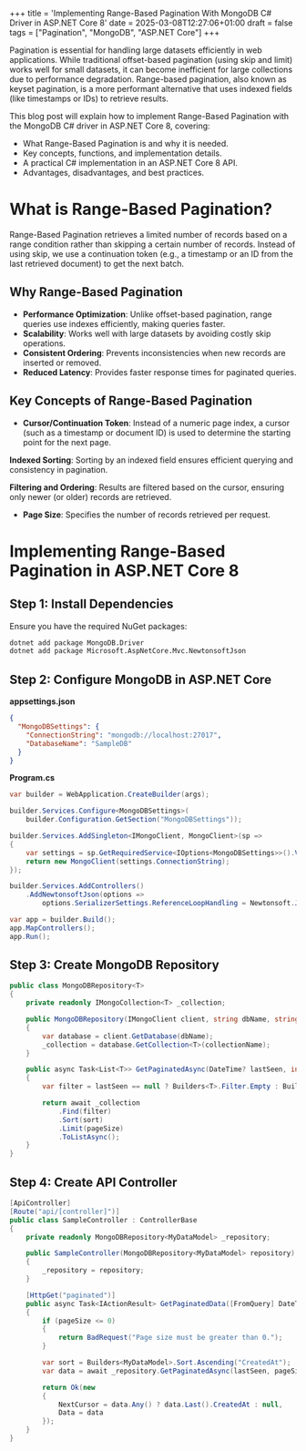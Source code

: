 +++
title = 'Implementing Range-Based Pagination With MongoDB C# Driver in ASP.NET Core 8'
date = 2025-03-08T12:27:06+01:00
draft = false
tags = ["Pagination", "MongoDB", "ASP.NET Core"]
+++

Pagination is essential for handling large datasets efficiently in web applications. While traditional offset-based pagination (using skip and limit) works well for small datasets, it can become inefficient for large collections due to performance degradation. Range-based pagination, also known as keyset pagination, is a more performant alternative that uses indexed fields (like timestamps or IDs) to retrieve results.

This blog post will explain how to implement Range-Based Pagination with the MongoDB C# driver in ASP.NET Core 8, covering:

- What Range-Based Pagination is and why it is needed.
- Key concepts, functions, and implementation details.
- A practical C# implementation in an ASP.NET Core 8 API.
- Advantages, disadvantages, and best practices.

# What is Range-Based Pagination?

Range-Based Pagination retrieves a limited number of records based on a range condition rather than skipping a certain number of records. Instead of using skip, we use a continuation token (e.g., a timestamp or an ID from the last retrieved document) to get the next batch.

## Why Range-Based Pagination

- **Performance Optimization**: Unlike offset-based pagination, range queries use indexes efficiently, making queries faster.
- **Scalability**: Works well with large datasets by avoiding costly skip operations.
- **Consistent Ordering**: Prevents inconsistencies when new records are inserted or removed.
- **Reduced Latency**: Provides faster response times for paginated queries.

## Key Concepts of Range-Based Pagination

- **Cursor/Continuation Token**: Instead of a numeric page index, a cursor (such as a timestamp or document ID) is used to determine the starting point for the next page.

**Indexed Sorting**: Sorting by an indexed field ensures efficient querying and consistency in pagination.

**Filtering and Ordering**: Results are filtered based on the cursor, ensuring only newer (or older) records are retrieved.

- **Page Size**: Specifies the number of records retrieved per request.

# Implementing Range-Based Pagination in ASP.NET Core 8

## Step 1: Install Dependencies

Ensure you have the required NuGet packages:

```bash
dotnet add package MongoDB.Driver
dotnet add package Microsoft.AspNetCore.Mvc.NewtonsoftJson
```

## Step 2: Configure MongoDB in ASP.NET Core

**appsettings.json**

```json
{
  "MongoDBSettings": {
    "ConnectionString": "mongodb://localhost:27017",
    "DatabaseName": "SampleDB"
  }
}
```

**Program.cs**

```csharp
var builder = WebApplication.CreateBuilder(args);

builder.Services.Configure<MongoDBSettings>(
    builder.Configuration.GetSection("MongoDBSettings"));

builder.Services.AddSingleton<IMongoClient, MongoClient>(sp =>
{
    var settings = sp.GetRequiredService<IOptions<MongoDBSettings>>().Value;
    return new MongoClient(settings.ConnectionString);
});

builder.Services.AddControllers()
    .AddNewtonsoftJson(options =>
        options.SerializerSettings.ReferenceLoopHandling = Newtonsoft.Json.ReferenceLoopHandling.Ignore);

var app = builder.Build();
app.MapControllers();
app.Run();
```

## Step 3: Create MongoDB Repository

```csharp
public class MongoDBRepository<T>
{
    private readonly IMongoCollection<T> _collection;

    public MongoDBRepository(IMongoClient client, string dbName, string collectionName)
    {
        var database = client.GetDatabase(dbName);
        _collection = database.GetCollection<T>(collectionName);
    }

    public async Task<List<T>> GetPaginatedAsync(DateTime? lastSeen, int pageSize, SortDefinition<T> sort)
    {
        var filter = lastSeen == null ? Builders<T>.Filter.Empty : Builders<T>.Filter.Gt("CreatedAt", lastSeen);

        return await _collection
            .Find(filter)
            .Sort(sort)
            .Limit(pageSize)
            .ToListAsync();
    }
}
```

## Step 4: Create API Controller

```csharp
[ApiController]
[Route("api/[controller]")]
public class SampleController : ControllerBase
{
    private readonly MongoDBRepository<MyDataModel> _repository;

    public SampleController(MongoDBRepository<MyDataModel> repository)
    {
        _repository = repository;
    }

    [HttpGet("paginated")]
    public async Task<IActionResult> GetPaginatedData([FromQuery] DateTime? lastSeen, [FromQuery] int pageSize = 10)
    {
        if (pageSize <= 0)
        {
            return BadRequest("Page size must be greater than 0.");
        }

        var sort = Builders<MyDataModel>.Sort.Ascending("CreatedAt");
        var data = await _repository.GetPaginatedAsync(lastSeen, pageSize, sort);

        return Ok(new
        {
            NextCursor = data.Any() ? data.Last().CreatedAt : null,
            Data = data
        });
    }
}
```
